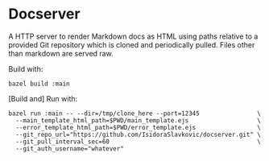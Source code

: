 # Docserver

A HTTP server to render Markdown docs as HTML using paths relative to a provided
Git repository which is cloned and periodically pulled. Files other than
markdown are served raw.

Build with:

```shell
bazel build :main
```

[Build and] Run with:

```shell
bazel run :main -- --dir=/tmp/clone_here --port=12345                \
  --main_template_html_path=$PWD/main_template.ejs                   \
  --error_template_html_path=$PWD/error_template.ejs                 \
  --git_repo_url="https://github.com/IsidoraSlavkovic/docserver.git" \
  --git_pull_interval_sec=60                                         \
  --git_auth_username="whatever"
```
